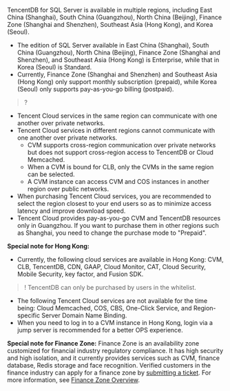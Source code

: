 TencentDB for SQL Server is available in multiple regions, including East China (Shanghai), South China (Guangzhou), North China (Beijing), Finance Zone (Shanghai and Shenzhen), Southeast Asia (Hong Kong), and Korea (Seoul).
- The edition of SQL Server available in East China (Shanghai), South China (Guangzhou), North China (Beijing), Finance Zone (Shanghai and Shenzhen), and Southeast Asia (Hong Kong) is Enterprise, while that in Korea (Seoul) is Standard.
- Currently, Finance Zone (Shanghai and Shenzhen) and Southeast Asia (Hong Kong) only support monthly subscription (prepaid), while Korea (Seoul) only supports pay-as-you-go billing (postpaid).

>?
- Tencent Cloud services in the same region can communicate with one another over private networks.
- Tencent Cloud services in different regions cannot communicate with one another over private networks.
   - CVM supports cross-region communication over private networks but does not support cross-region access to TencentDB or Cloud Memcached.
   - When a CVM is bound for CLB, only the CVMs in the same region can be selected.
   - A CVM instance can access CVM and COS instances in another region over public networks.
- When purchasing Tencent Cloud services, you are recommended to select the region closest to your end users so as to minimize access latency and improve download speed.
- Tencent Cloud provides pay-as-you-go CVM and TencentDB resources only in Guangzhou. If you want to purchase them in other regions such as Shanghai, you need to change the purchase mode to "Prepaid".

**Special note for Hong Kong:**
- Currently, the following cloud services are available in Hong Kong: CVM, CLB, TencentDB, CDN, GAAP, Cloud Monitor, CAT, Cloud Security, Mobile Security, key factor, and Fusion SDK.
>! TencentDB can only be purchased by users in the whitelist.
- The following Tencent Cloud services are not available for the time being: Cloud Memcached, COS, CBS, One-Click Service, and Region-specific Server Domain Name Binding.
- When you need to log in to a CVM instance in Hong Kong, login via a jump server is recommended for a better OPS experience.

**Special note for Finance Zone:**
Finance Zone is an availability zone customized for financial industry regulatory compliance. It has high security and high isolation, and it currently provides services such as CVM, finance database, Redis storage and face recognition. Verified customers in the finance industry can apply for a finance zone by [submitting a ticket](https://console.cloud.tencent.com/workorder/category). For more information, see [Finance Zone Overview](http://cloud.tencent.com/doc/product/304/%E9%87%91%E8%9E%8D%E4%BA%91%E7%AE%80%E4%BB%8B).
